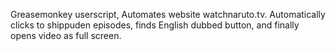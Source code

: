 Greasemonkey userscript, Automates website watchnaruto.tv. Automatically clicks to shippuden episodes, finds English dubbed button, and finally opens video as full screen. 
